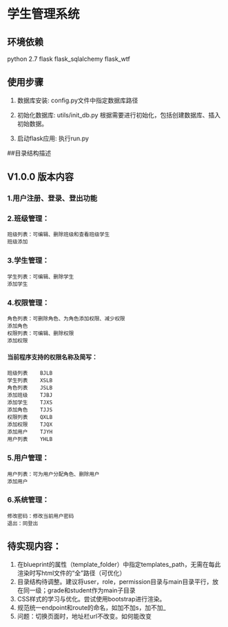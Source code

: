 # 学生管理系统

## 环境依赖
python 2.7
flask
flask_sqlalchemy
flask_wtf

## 使用步骤
1. 数据库安装:
config.py文件中指定数据库路径

2. 初始化数据库:
utils/init_db.py 根据需要进行初始化，包括创建数据库、插入初始数据。

3. 启动flask应用:
执行run.py

##目录结构描述




## V1.0.0 版本内容
### 1.用户注册、登录、登出功能
### 2.班级管理：
    班级列表：可编辑、删除班级和查看班级学生
    班级添加
### 3.学生管理：
    学生列表：可编辑、删除学生
    添加学生
### 4.权限管理：
    角色列表：可删除角色、为角色添加权限、减少权限
    添加角色
    权限列表：可编辑、删除权限
    添加权限
#### 当前程序支持的权限名称及简写：
    班级列表 	BJLB
    学生列表 	XSLB 	
    角色列表 	JSLB 	
    添加班级 	TJBJ 	
    添加学生 	TJXS
    添加角色 	TJJS 	
    权限列表 	QXLB
    添加权限 	TJQX
    添加用户 	TJYH
    用户列表 	YHLB        
### 5.用户管理：
    用户列表：可为用户分配角色、删除用户
    添加用户
### 6.系统管理：
    修改密码：修改当前用户密码
    退出：同登出


## 待实现内容：
1. 在blueprint的属性（template_folder）中指定templates_path，无需在每此渲染时写html文件的“全”路径（可优化）
2. 目录结构待调整。建议将user，role，permission目录与main目录平行，放在同一级；grade和student作为main子目录
3. CSS样式的学习与优化。尝试使用bootstrap进行渲染。
4. 规范统一endpoint和route的命名，如加不加s，加不加_
5. 问题：切换页面时，地址栏url不改变。如何能改变
